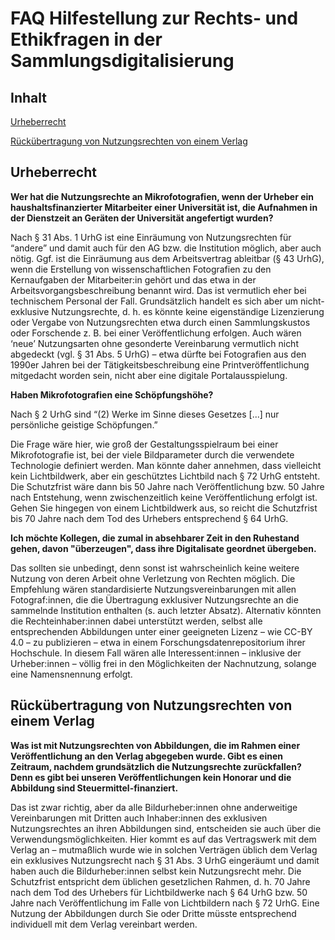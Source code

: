 # FAQ Hilfestellung zur Rechts- und Ethikfragen in der Sammlungsdigitalisierung
## Inhalt
[Urheberrecht](#urheberrecht)

[Rückübertragung von Nutzungsrechten von einem Verlag](#r%C3%BCck%C3%BCbertragung-von-nutzungsrechten-von-einem-verlag) 

## Urheberrecht
**Wer hat die Nutzungsrechte an Mikrofotografien, wenn der Urheber ein haushaltsfinanzierter Mitarbeiter einer Universität ist, die
Aufnahmen in der Dienstzeit an Geräten der Universität angefertigt wurden?**

Nach § 31 Abs. 1 UrhG ist eine Einräumung von Nutzungsrechten für “andere” und damit auch für den AG bzw. die Institution möglich, aber auch nötig. Ggf. ist die Einräumung aus dem Arbeitsvertrag ableitbar (§ 43 UrhG), wenn die Erstellung von wissenschaftlichen Fotografien zu den Kernaufgaben der Mitarbeiter:in gehört und das etwa in der Arbeitsvorgangsbeschreibung benannt wird. Das ist vermutlich eher bei technischem Personal der Fall. Grundsätzlich handelt es sich aber um nicht-exklusive Nutzungsrechte, d. h. es könnte keine eigenständige Lizenzierung oder Vergabe von Nutzungsrechten etwa durch einen Sammlungskustos oder Forschende z. B. bei einer Veröffentlichung erfolgen. Auch wären ‘neue’ Nutzungsarten ohne gesonderte Vereinbarung vermutlich nicht abgedeckt (vgl. § 31 Abs. 5 UrhG)  – etwa dürfte bei Fotografien aus den 1990er Jahren bei der Tätigkeitsbeschreibung eine Printveröffentlichung mitgedacht worden sein, nicht aber eine digitale Portalausspielung.

**Haben Mikrofotografien eine Schöpfungshöhe?**

Nach § 2 UrhG sind “(2) Werke im Sinne dieses Gesetzes [...] nur persönliche geistige Schöpfungen.”

Die Frage wäre hier, wie groß der Gestaltungsspielraum bei einer Mikrofotografie ist, bei der viele Bildparameter durch die verwendete Technologie definiert werden. Man könnte daher annehmen, dass vielleicht kein Lichtbildwerk, aber ein geschütztes Lichtbild nach § 72 UrhG entsteht. Die Schutzfrist wäre dann bis 50 Jahre nach Veröffentlichung bzw. 50 Jahre nach Entstehung, wenn zwischenzeitlich keine Veröffentlichung erfolgt ist. Gehen Sie hingegen von einem Lichtbildwerk aus, so reicht die Schutzfrist bis 70 Jahre nach dem Tod des Urhebers entsprechend § 64 UrhG.

**Ich möchte Kollegen, die zumal in absehbarer Zeit
in den Ruhestand gehen, davon "überzeugen", dass ihre Digitalisate geordnet
übergeben.**

Das sollten sie unbedingt, denn sonst ist wahrscheinlich keine weitere Nutzung von deren Arbeit ohne Verletzung von Rechten möglich. Die Empfehlung wären standardisierte Nutzungsvereinbarungen mit allen Fotograf:innen, die die Übertragung exklusiver Nutzungsrechte an die sammelnde Institution enthalten (s. auch letzter Absatz). Alternativ könnten die Rechteinhaber:innen dabei unterstützt werden, selbst alle entsprechenden Abbildungen unter einer geeigneten Lizenz – wie CC-BY 4.0 – zu publizieren – etwa in einem Forschungsdatenrepositorium ihrer Hochschule. In diesem Fall wären alle Interessent:innen – inklusive der Urheber:innen – völlig frei in den Möglichkeiten der Nachnutzung, solange eine Namensnennung erfolgt.

## Rückübertragung von Nutzungsrechten von einem Verlag

**Was ist mit Nutzungsrechten von Abbildungen, die im Rahmen einer
Veröffentlichung an den Verlag abgegeben wurde. Gibt es einen Zeitraum, nachdem
grundsätzlich die Nutzungsrechte zurückfallen? Denn es gibt bei unseren Veröffentlichungen
kein Honorar und die Abbildung sind Steuermittel-finanziert.**

Das ist zwar richtig, aber da alle Bildurheber:innen ohne anderweitige Vereinbarungen mit Dritten auch Inhaber:innen des exklusiven Nutzungsrechtes an ihren Abbildungen sind, entscheiden sie auch über die Verwendungsmöglichkeiten. Hier kommt es auf das Vertragswerk mit dem Verlag an – mutmaßlich wurde wie in solchen Verträgen üblich dem Verlag ein exklusives Nutzungsrecht nach § 31 Abs. 3 UrhG eingeräumt und damit haben auch die Bildurheber:innen selbst kein Nutzungsrecht mehr. Die Schutzfrist entspricht dem üblichen gesetzlichen Rahmen, d. h. 70 Jahre nach dem Tod des Urhebers für Lichtbildwerke nach § 64 UrhG bzw. 50 Jahre nach Veröffentlichung im Falle von Lichtbildern nach § 72 UrhG. Eine Nutzung der Abbildungen durch Sie oder Dritte müsste entsprechend individuell mit dem Verlag vereinbart werden.
